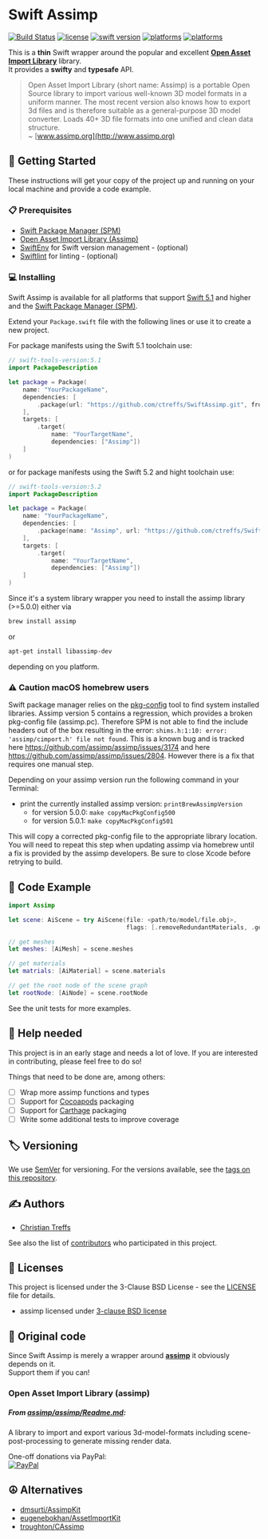 # Swift Assimp

[![Build Status](https://travis-ci.com/ctreffs/SwiftAssimp.svg?branch=master)](https://travis-ci.com/ctreffs/SwiftAssimp)
[![license](https://img.shields.io/badge/license-BSD3-brightgreen.svg)](LICENSE)
[![swift version](https://img.shields.io/badge/swift-5.1+-brightgreen.svg)](https://swift.org/download)
[![platforms](https://img.shields.io/badge/platforms-%20macOS%20-brightgreen.svg)](#)
[![platforms](https://img.shields.io/badge/platforms-linux-brightgreen.svg)](#)

This is a  **thin** Swift wrapper around the popular and excellent [**Open Asset Import Library**](http://assimp.org) library.  
It provides a **swifty** and **typesafe** API. 

> Open Asset Import Library (short name: Assimp) is a portable Open Source library to import various well-known 3D model formats in a uniform manner. The most recent version also knows how to export 3d files and is therefore suitable as a general-purpose 3D model converter.
> Loads 40+ 3D file formats into one unified and clean data structure.    
> ~ [www.assimp.org](http://www.assimp.org)

## 🚀 Getting Started

These instructions will get your copy of the project up and running on your local machine and provide a code example.

### 📋 Prerequisites

* [Swift Package Manager (SPM)](https://github.com/apple/swift-package-manager)
* [Open Asset Import Library (Assimp)](http://assimp.org)
* [SwiftEnv](https://swiftenv.fuller.li/) for Swift version management - (optional)
* [Swiftlint](https://github.com/realm/SwiftLint) for linting - (optional)

### 💻 Installing

Swift Assimp is available for all platforms that support [Swift 5.1](https://swift.org/) and higher and the [Swift Package Manager (SPM)](https://github.com/apple/swift-package-manager).

Extend your `Package.swift` file with the following lines or use it to create a new project.

For package manifests using the Swift 5.1 toolchain use:

```swift
// swift-tools-version:5.1
import PackageDescription

let package = Package(
    name: "YourPackageName",
    dependencies: [
        .package(url: "https://github.com/ctreffs/SwiftAssimp.git", from: "1.2.2")
    ],
    targets: [
        .target(
            name: "YourTargetName",
            dependencies: ["Assimp"])
    ]
)

```
or for package manifests using the Swift 5.2 and hight toolchain use:

```swift
// swift-tools-version:5.2
import PackageDescription

let package = Package(
    name: "YourPackageName",
    dependencies: [
        .package(name: "Assimp", url: "https://github.com/ctreffs/SwiftAssimp.git", from: "1.2.2")
    ],
    targets: [
        .target(
            name: "YourTargetName",
            dependencies: ["Assimp"])
    ]
)

```

Since it's a system library wrapper you need to install the assimp library (>=5.0.0) either via

```sh
brew install assimp
```

or 

```sh
apt-get install libassimp-dev
```

depending on you platform.

### ⚠️ Caution macOS homebrew users

Swift package manager relies on the [pkg-config](http://pkg-config.freedesktop.org) tool to find system installed libraries.
Assimp version 5 contains a regression, which provides a broken pkg-config file (assimp.pc). 
Therefore SPM is not able to find the include headers out of the box resulting in the error:
`shims.h:1:10: error: 'assimp/cimport.h' file not found`.
This is a known bug and is tracked here <https://github.com/assimp/assimp/issues/3174> and here <https://github.com/assimp/assimp/issues/2804>.
However there is a fix that requires one manual step.

Depending on your assimp version run the following command in your Terminal:

- print the currently installed assimp version: `printBrewAssimpVersion`
    - for version 5.0.0:  `make copyMacPkgConfig500`
    - for version 5.0.1:  `make copyMacPkgConfig501`

This will copy a corrected pkg-config file to the appropriate library location. You will need to repeat this step when updating assimp via homebrew until a fix is provided by the assimp developers.
Be sure to close Xcode before retrying to build.

## 📝 Code Example


```swift
import Assimp

let scene: AiScene = try AiScene(file: <path/to/model/file.obj>, 
                                 flags: [.removeRedundantMaterials, .genSmoothNormals]))

// get meshes
let meshes: [AiMesh] = scene.meshes

// get materials
let matrials: [AiMaterial] = scene.materials

// get the root node of the scene graph
let rootNode: [AiNode] = scene.rootNode

```

See the unit tests for more examples.

## 💁 Help needed

This project is in an early stage and needs a lot of love.
If you are interested in contributing, please feel free to do so!

Things that need to be done are, among others:

- [ ] Wrap more assimp functions and types
- [ ] Support for [Cocoapods](https://cocoapods.org) packaging
- [ ] Support for [Carthage](https://github.com/Carthage/Carthage) packaging
- [ ] Write some additional tests to improve coverage

## 🏷️ Versioning

We use [SemVer](http://semver.org/) for versioning. For the versions available, see the [tags on this repository](https://github.com/ctreffs/SwiftAssimp/tags). 

## ✍️ Authors

* [Christian Treffs](https://github.com/ctreffs)

See also the list of [contributors](https://github.com/ctreffs/SwiftAssimp/contributors) who participated in this project.

## 🔏 Licenses

This project is licensed under the 3-Clause BSD License - see the [LICENSE](LICENSE) file for details.

* assimp licensed under [3-clause BSD license](https://github.com/assimp/assimp/blob/master/LICENSE)


## 🙏 Original code

Since Swift Assimp is merely a wrapper around [**assimp**](https://github.com/assimp/assimp) it obviously depends on it.       
Support them if you can!

### Open Asset Import Library (assimp)

##### From [assimp/assimp/Readme.md](https://github.com/assimp/assimp/blob/master/Readme.md):

A library to import and export various 3d-model-formats including scene-post-processing to generate missing render data.

One-off donations via PayPal:
<br>[![PayPal](https://www.paypalobjects.com/en_US/i/btn/btn_donate_LG.gif)](https://www.paypal.com/cgi-bin/webscr?cmd=_s-xclick&hosted_button_id=4JRJVPXC4QJM4)

## ☮️ Alternatives

* [dmsurti/AssimpKit](https://github.com/dmsurti/AssimpKit)
* [eugenebokhan/AssetImportKit](https://github.com/eugenebokhan/AssetImportKit)
* [troughton/CAssimp](https://github.com/troughton/CAssimp)
